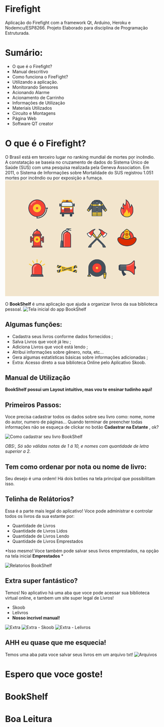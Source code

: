 # Firefight
Aplicação do Firefight com a framework Qt, Arduino, Heroku e Nodemcu/ESP8266.
Projeto Elaborado para disciplina de Programação Estruturada.

# Sumário:
* O que é o Firefight? 
* Manual descritivo
* Como funciona o FireFight?
* Utilizando a aplicação.
* Monitorando Sensores
* Acionando Alarme
* Acionamento de Carrinho
* Informações de Utilização
* Materiais Utilizados
* Circuito e Montagens
* Página Web
* Software QT creator

# O que é o Firefight? 
  O Brasil está em terceiro lugar no ranking mundial de mortes por incêndio. A constatação se baseia no cruzamento de dados do Sistema Único de Saúde (SUS) com uma pesquisa realizada pela Geneva Association. Em 2011, o Sistema de Informações sobre Mortalidade do SUS registrou 1.051 mortes por incêndio ou por exposição a fumaça.
  ![Dados SUS](figuras/1.png)
  


O **BookShelf** é uma aplicação que ajuda a organizar livros da sua biblioteca pessoal.
![Tela inicial do app BookShelf](pic/11.PNG)

## Algumas funções:
* Cadastra seus livros conforme dados fornecidos ;
* Salva Livros que você já leu ;
* Adiciona Livros que você está lendo ;
* Atribui informações sobre gênero, nota, etc...
* Gera algumas estatísticas básicas sobre informações adicionadas ;
* Extra: Acesso direto a sua biblioteca Online pelo Aplicativo Skoob.


## Manual de Utilização

**BookShelf possui um Layout intuitivo, mas vou te ensinar tudinho aqui!** 


## Primeiros Passos:

Voce precisa cadastrar todos os dados sobre seu livro como: nome, nome do autor, numero de páginas...
Quando terminar de preencher todas informações não se esqueça de clickar no botão **Cadastrar na Estante** , ok?

![Como cadastrar seu livro BookShelf](pic/caa.PNG)

*OBS:, Só  são válidas notas de 1 á 10, e nomes com quantidade de letra superior a 2.*

## Tem como ordenar por nota ou nome de livro:
Seu desejo é uma ordem! Há dois botões na tela principal que possibilitam isso.

## Telinha de Relátorios?

Essa é a parte mais legal do aplicativo! Voce pode administrar e controlar todos os livros da sua estante por:
* Quantidade de Livros 
* Quantidade de Livros Lidos
* Quantidade de Livros Lendo
* Quantidade de Livros Emprestados

*Isso mesmo! Voce também pode salvar seus livros emprestados, na opção na tela inicial **Emprestados**  *

![Relatorios BookShelf](pic/relatorio.PNG)

## Extra super fantástico?

Temos! No aplicativo há uma aba que voce pode acessar sua biblioteca virtual online, e tambem um site super legal de Livros!
* Skoob
* Lelivros
* **Nosso incrivel manual!** 

![Extra](pic/extra1.PNG)
![Extra - Skoob](pic/extra2.PNG)
![Extra - Lelivros](pic/extra3.PNG)


## AHH eu quase que me esquecia!

Temos uma aba pata voce salvar seus livros em um arquivo txt!
![Arquivos](pic/cn.PNG)


# Espero que voce goste!
# BookShelf
# Boa Leitura


